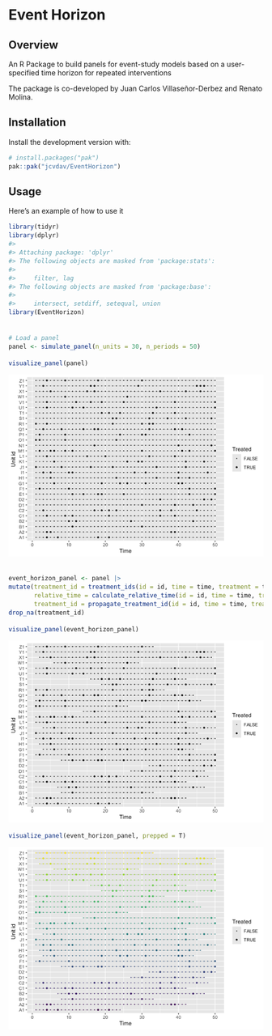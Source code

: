 
<!-- THE README.md IS GENERATED FROM README.Rmd. PLEASE EDIT THAT FILE -->

# Event Horizon

## Overview

An R Package to build panels for event-study models based on a
user-specified time horizon for repeated interventions

The package is co-developed by Juan Carlos Villaseñor-Derbez and Renato
Molina.

## Installation

Install the development version with:

``` r
# install.packages("pak")
pak::pak("jcvdav/EventHorizon")
```

## Usage

Here’s an example of how to use it

``` r
library(tidyr)
library(dplyr)
#> 
#> Attaching package: 'dplyr'
#> The following objects are masked from 'package:stats':
#> 
#>     filter, lag
#> The following objects are masked from 'package:base':
#> 
#>     intersect, setdiff, setequal, union
library(EventHorizon)


# Load a panel
panel <- simulate_panel(n_units = 30, n_periods = 50)

visualize_panel(panel)
```

![](man/figures/README-unnamed-chunk-3-1.png)<!-- -->

``` r

event_horizon_panel <- panel |>
mutate(treatment_id = treatment_ids(id = id, time = time, treatment = treatment, window = 3),
       relative_time = calculate_relative_time(id = id, time = time, treatment_id = treatment_id, window = 3),
       treatment_id = propagate_treatment_id(id = id, time = time, treatment_id = treatment_id, window = 3)) |>
drop_na(treatment_id)

visualize_panel(event_horizon_panel)
```

![](man/figures/README-unnamed-chunk-3-2.png)<!-- -->

``` r
visualize_panel(event_horizon_panel, prepped = T)
```

![](man/figures/README-unnamed-chunk-3-3.png)<!-- -->
